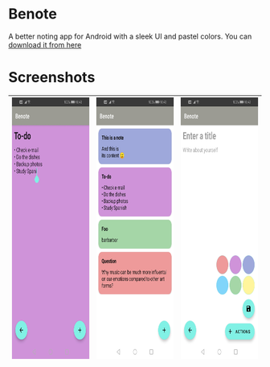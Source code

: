 # Benote
A better noting app for Android with a sleek UI and pastel colors. You can [download it from here](https://github.com/dybdeskarphet/benote/releases/download/1.0.0/app-debug.apk)

# Screenshots
| <img src="screenshots/edit_note.jpg" alt="login" width="240" height="520"> | <img src="screenshots/note_list.jpg" alt="login" width="240" height="520"> | <img src="screenshots/new_note.jpg" alt="login" width="240" height="520"> |
|----------------------------------------------------------------------------|----------------------------------------------------------------------------|---------------------------------------------------------------------------|
